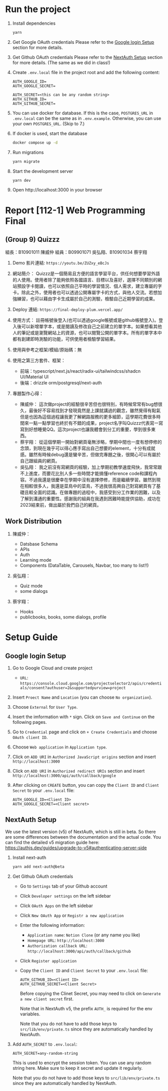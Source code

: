 # Run the project

1. Install dependencies
   ```bash
   yarn
   ```

2. Get Google OAuth credentials
   Please refer to the [Google login Setup](#google-login-setup) section for more details.

3. Get Github OAuth credentials
   Please refer to the [NextAuth Setup](#nextauth-setup) section for more details. (The same as we did in class!)

4. Create `.env.local` file in the project root and add the following content:

   ```text
   AUTH_GOOGLE_ID=
   AUTH_GOOGLE_SECRET=

   AUTH_SECRET=<this can be any random string>
   AUTH_GITHUB_ID=
   AUTH_GITHUB_SECRET=
   ```

5. You can use docker for database. If this is the case, `POSTGRES_URL` in `.env.local` can be the same as in `.env.example`.
   Otherwise, you can use your own `POSTGRES_URL`. (Skip to 7.)

6. If docker is used, start the database
   ```bash
   docker compose up -d
   ```

7. Run migrations
   ```bash
   yarn migrate
   ```

8. Start the development server
   ```bash
   yarn dev
   ```
9. Open http://localhost:3000 in your browser

# Report [112-1] Web Programming Final 

## (Group 9) Quizzz

組長：B10901011 陳威仲
組員：B09901071 吳弘翔、B10901034 蔡宇翔

1. Demo 影片連結: `https://youtu.be/ZUZxy_eBcJs`

2. 網站簡介：
   Quizzz是一個簡易且方便的語言學習平台，供任何想要學習外語的人使用。使用者除了能夠依照各國語言、目標以及喜好，選擇不同類別的網站預設字卡閱讀，也可以依照自己平時的學習情況、個人需求，建立專屬的字卡。除此之外，使用者也可以透過公開專屬字卡的方式，與他人交流。若想加強練習，也可以藉由字卡生成屬於自己的測驗，檢驗自己近期學習的成果。

3. Deploy 連結: `https://final-deploy-plum.vercel.app/`

4. 使用方式：
   註冊帳號後登入(也可以透過google帳號或是github帳號登入)。登入後可以新增單字本，或是閱讀及修改自己之前建立的單字本。如果想看其他人的筆記或是瀏覽網站上的資源，也可以閱覽公開的單字本。所有的單字本中都有創建即時測驗的功能，可供使用者檢驗學習結果。

5. 使用與參考之框架/模組/原始碼：無

6. 使用之第三方套件、框架：
   - 前端：typescript/next.js/react/radix-ui/tailwindcss/shadcn UI/Material UI
   - 後端：drizzle orm/postgresql/next-auth

7. 專題製作心得：
   - 陳威仲：
     這次做project的經驗很辛苦但也很特別，有時候常常有bug想很久，最後好不容易找到才發現竟然是上課就講過的觀念，雖然覺得有點氣但是也因為這個過程讓我更了解網路服務的更多細節，這學期花費很多時間來一點一點學習也終於有不錯的成果，project名字叫Quizzz代表寫一寫寫到好想睡覺QQ。這次project也讓我體會到分工的重要，學到很多東西。
   - 蔡宇翔：
     從這個學期一開始對網頁毫無涉略，學期中間也一度有想停修的念頭，到現在幾乎可以得心應手寫出自己想要的element，十分有成就感。雖然有時候debug還是蠻辛苦，但做完專題之後，很開心可以有屬於自己跟組員的網頁。
   - 吳弘翔：
     我之前沒有寫網頁的經驗，加上學期初教學速度飛快，我常常跟不上進度，而要花比別人多一些時間才能搞懂reference code和課程內容。不過我還是很慶幸在學期中沒有選擇停修，而是繼續學習。雖然到現在相較很多人，我還是菜鳥中的菜鳥，不過我很高興自己對寫網頁有了基礎且較全面的認識。在做專題的過程中，我感受到分工作業的困難，以及了解到溝通的重要性。感謝我的組員在我遇到困難時能提供協助，成功在2023結束前，做出屬於我們自己的網頁。

## Work Distribution
1. 陳威仲：
   - Datsbase Schema
   - APIs
   - Auth
   - Learning mode
   - Components (DataTable, Carousels, Navbar, too many to list!!)

2. 吳弘翔：
   - Quiz mode
   - some dialogs

3. 蔡宇翔：
   - Hooks
   - publicbooks, books, some dialogs, profile

# Setup Guide

## Google login Setup

1. Go to Google Cloud and create project
   - `URL`: `https://console.cloud.google.com/projectselector2/apis/credentials/consent?authuser=2&supportedpurview=project`

2. Insert `Proect Name` and `Location` (you can choose `No organization`).

3. Choose `External` for `User Type`.

4. Insert the imformation with `*` sign. Click on `Save and Continue` on the following pages.

5. Go to `Credential` page and click on `+ Create Credentials` and choose `OAuth client ID`.

6. Choose `Web application` in `Application type`.

7. Click on `ADD URI` in `Authorized JavaScript origins` section and insert `http://localhost:3000`

8. Click on `ADD URI` in `Authorized redirect URIs` section and insert `http://localhost:3000/api/auth/callback/google`

9. After clicking on `CREATE` button, you can copy the `Client ID` and `Client Secret` to your `.env.local` file:

   ```text
   AUTH_GOOGLE_ID=<Client ID>
   AUTH_GOOGLE_SECRET=<Client secret>
   ```

   
## NextAuth Setup

We use the latest version (v5) of NextAuth, which is still in beta. So there are some differences between the documentation and the actual code. You can find the detailed v5 migration guide here: https://authjs.dev/guides/upgrade-to-v5#authenticating-server-side

1. Install next-auth

   ```bash
   yarn add next-auth@beta
   ```

2. Get Github OAuth credentials

   - Go to `Settings` tab of your Github account
   - Click `Developer settings` on the left sidebar
   - Click `OAuth Apps` on the left sidebar
   - Click `New OAuth App` or `Registr a new application`
   - Enter the following information:
     - `Application name`: `Notion Clone` (or any name you like)
     - `Homepage URL`: `http://localhost:3000`
     - `Authorization callback URL`: `http://localhost:3000/api/auth/callback/github`
   - Click `Register application`
   - Copy the `Client ID` and `Client Secret` to your `.env.local` file:

     ```text
     AUTH_GITHUB_ID=<Client ID>
     AUTH_GITHUB_SECRET=<Client Secret>
     ```

     Before copying the Clinet Secret, you may need to click on `Generate a new client secret` first.

     Note that in NextAuth v5, the prefix `AUTH_` is required for the env variables.

     Note that you do not have to add those keys to `src/lib/env/private.ts` since they are automatically handled by NextAuth.

3. Add `AUTH_SECRET` to `.env.local`:

   ```text
   AUTH_SECRET=any-random-string
   ```

   This is used to encrypt the session token. You can use any random string here. Make sure to keep it secret and update it regularly.

   Note that you do not have to add those keys to `src/lib/env/private.ts` since they are automatically handled by NextAuth.
